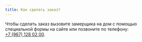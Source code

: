 ```yaml
---
title: Как сделать заказ?
---
```


Чтобы сделать заказ вызовите замерщика на дом с помощью специальной формы на сайте или позвоните по телефону: [+7&nbsp;(967)&nbsp;128&nbsp;02&nbsp;00](tel:+79671280200).
